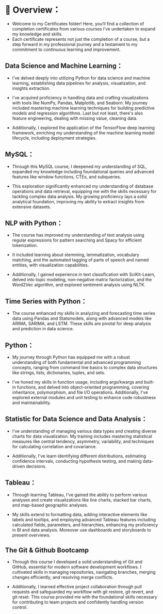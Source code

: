 # 👀 Overview：
* Welcome to my Certificates folder! Here, you’ll find a collection of completion certificates from various courses I’ve undertaken to expand my knowledge and skills.
* Each certificate represents not just the completion of a course, but a step forward in my professional journey and a testament to my commitment to continuous learning and improvement.

## Data Science and Machine Learning：
* I've delved deeply into utilizing Python for data science and machine learning, establishing data pipelines for analysis, visualization, and insights extraction. 

* I've acquired proficiency in handling data and crafting visualizations with tools like NumPy, Pandas, Matplotlib, and Seaborn. My journey included mastering machine learning techniques for building predictive models and regression algorithms. Last but not least, there's also feature engineering, dealing with missing value, cleaning data.
  
*  Additionally, I explored the application of the TensorFlow deep learning framework, enriching my understanding of the machine learning model lifecycle, including deployment strategies.

## MySQL：
* Through this MySQL course, I deepened my understanding of SQL, expanded my knowledge including foundational queries and advanced features like window functions, CTEs, and subqueries. 

* This exploration significantly enhanced my understanding of database operations and data retrieval, equipping me with the skills necessary for tackling complex data analysis. My growing proficiency lays a solid analytical foundation, improving my ability to extract insights from extensive datasets.

## NLP with Python：
* The course has improved my understanding of text analysis using regular expressions for pattern searching and Spacy for efficient tokenization. 

* It included learning about stemming, lemmatization, vocabulary matching, and the automated tagging of parts of speech and named entities, with visualization capabilities.
  
* Additionally, I gained experience in text classification with SciKit-Learn, delved into topic modeling, non-negative matrix factorization, and the Word2Vec algorithm, and explored sentiment analysis using NLTK.

## Time Series with Python：
 * The course enhanced my skills in analyzing and forecasting time series data using Pandas and Statsmodels, along with advanced models like ARIMA, SARIMA, and LSTM. These skills are pivotal for deep analysis and prediction in data science.

## Python：
* My journey through Python has equipped me with a robust understanding of both fundamental and advanced programming concepts, ranging from command line basics to complex data structures like strings, lists, dictionaries, tuples, and sets. 

* I've honed my skills in function usage, including args/kwargs and built-in functions, and delved into object-oriented programming, covering inheritance, polymorphism, and file I/O operations. Additionally, I've explored external modules and unit testing to enhance code robustness and maintainability.

## Statistic for Data Science and Data Analysis：
* I've understanding of managing various data types and creating diverse charts for data visualization. My training includes mastering statistical measures like central tendency, asymmetry, variability, and techniques for calculating correlation and covariance. 

* Additionally, I've learn identifying different distributions, estimating confidence intervals, conducting hypothesis testing, and making data-driven decisions.

## Tableau：
* Through learning Tableau, I've gained the ability to perform various analyses and create visualizations like line charts, stacked bar charts, and map-based geographic analyses.  

* My skills extend to formatting data, adding interactive elements like labels and tooltips, and employing advanced Tableau features including calculated fields, parameters, and hierarchies, enhancing my proficiency in BI and data analysis. Moreover use dashboards and storyboards to present overviews.

## The Git & Github Bootcamp
* Through this course I developed a solid understanding of Git and GitHub, essential for modern software development workflows. I cultivated skills in managing repositories, navigating branches, merging changes efficiently, and resolving merge conflicts.
  
* Additionally, I learned effective project collaboration through pull requests and safeguarded my workflow with git restore, git revert, and git reset. This course provided me with the foundational skills necessary for contributing to team projects and confidently handling version control.




